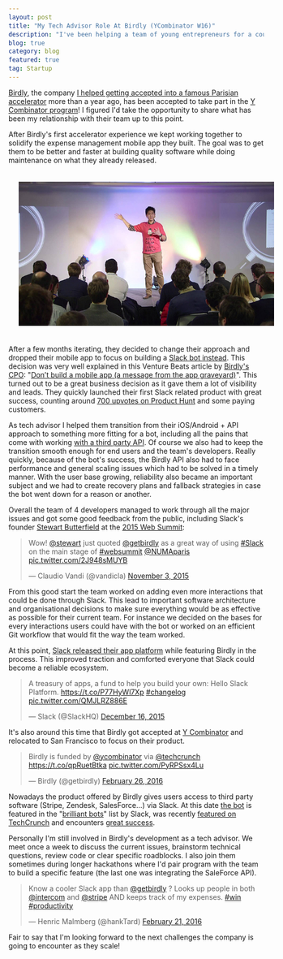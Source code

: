 ```yaml
---
layout: post
title: "My Tech Advisor Role At Birdly (YCombinator W16)"
description: "I've been helping a team of young entrepreneurs for a couple of years and they made it to San Francisco where they're currently taking part of YC's Winter 2016 batch."
blog: true
category: blog
featured: true
tag: Startup
---
```


[Birdly][1], the company [I helped getting accepted into a famous Parisian accelerator][2] more than a year ago, has been accepted to take part in the [Y Combinator program][3]! I figured I'd take the opportunity to share what has been my relationship with their team up to this point.

After Birdly's first accelerator experience we kept working together to solidify the expense management mobile app they built. The goal was to get them to be better and faster at building quality software while doing maintenance on what they already released.

<div class="image-wrapper" style="text-align: center"><img src="/assets/blog/birdly-stage.jpg" alt="Birdly on stage" style="padding: 20px; width: 600px;"/></div>

After a few months iterating, they decided to change their approach and dropped their mobile app to focus on building a [Slack bot instead][4]. This decision was very well explained in this Venture Beats article by [Birdly's CPO][5]: "[Don’t build a mobile app (a message from the app graveyard)][6]". This turned out to be a great business decision as it gave them a lot of visibility and leads. They quickly launched their first Slack related product with great success, counting around [700 upvotes on Product Hunt][7] and some paying customers.

As tech advisor I helped them transition from their iOS/Android + API approach to something more fitting for a bot, including all the pains that come with working [with a third party API][8]. Of course we also had to keep the transition smooth enough for end users and the team's developers. Really quickly, because of the bot's success, the Birdly API also had to face performance and general scaling issues which had to be solved in a timely manner. With the user base growing, reliability also became an important subject and we had to create recovery plans and fallback strategies in case the bot went down for a reason or another.

Overall the team of 4 developers managed to work through all the major issues and got some good feedback from the public, including Slack's founder [Stewart Butterfield][9] at the [2015 Web Summit][10]:

<blockquote class="twitter-tweet" data-cards="hidden" data-lang="en"><p lang="en" dir="ltr">Wow! <a href="https://twitter.com/stewart">@stewart</a> just quoted <a href="https://twitter.com/getbirdly">@getbirdly</a> as a great way of using <a href="https://twitter.com/hashtag/Slack?src=hash">#Slack</a> on the main stage of <a href="https://twitter.com/hashtag/websummit?src=hash">#websummit</a> <a href="https://twitter.com/NUMAparis">@NUMAparis</a> <a href="https://t.co/2J948sMUYB">pic.twitter.com/2J948sMUYB</a></p>&mdash; Claudio Vandi (@vandicla) <a href="https://twitter.com/vandicla/status/661486743028375552">November 3, 2015</a></blockquote>
<script async src="//platform.twitter.com/widgets.js" charset="utf-8"></script>

From this good start the team worked on adding even more interactions that could be done through Slack. This lead to important software architecture and organisational decisions to make sure everything would be as effective as possible for their current team. For instance we decided on the bases for every interactions users could have with the bot or worked on an efficient Git workflow that would fit the way the team worked.

At this point, [Slack released their app platform][11] while featuring Birdly in the process. This improved traction and comforted everyone that Slack could become a reliable ecosystem.

<blockquote class="twitter-tweet" data-lang="en"><p lang="en" dir="ltr">A treasury of apps, a fund to help you build your own: Hello Slack Platform. <a href="https://t.co/P77HyWl7Xp">https://t.co/P77HyWl7Xp</a> <a href="https://twitter.com/hashtag/changelog?src=hash">#changelog</a> <a href="https://t.co/QMJLRZ886E">pic.twitter.com/QMJLRZ886E</a></p>&mdash; Slack (@SlackHQ) <a href="https://twitter.com/SlackHQ/status/676949968528232449">December 16, 2015</a></blockquote>

It's also around this time that Birdly got accepted at [Y Combinator][12] and relocated to San Francisco to focus on their product.

<blockquote class="twitter-tweet" data-lang="en"><p lang="en" dir="ltr">Birdly is funded by <a href="https://twitter.com/ycombinator">@ycombinator</a> via <a href="https://twitter.com/TechCrunch">@techcrunch</a> <a href="https://t.co/qpRuetBtka">https://t.co/qpRuetBtka</a> <a href="https://t.co/PyRPSsx4Lu">pic.twitter.com/PyRPSsx4Lu</a></p>&mdash; Birdly (@getbirdly) <a href="https://twitter.com/getbirdly/status/703270215287615488">February 26, 2016</a></blockquote>

Nowadays the product offered by Birdly gives users access to third party software (Stripe, Zendesk, SalesForce...) via Slack. At this date [the bot][13] is featured in the "[brilliant bots][14]" list by Slack, was recently [featured on TechCrunch][15] and encounters [great success][16].

Personally I'm still involved in Birdly's development as a tech advisor. We meet once a week to discuss the current issues, brainstorm technical questions, review code or clear specific roadblocks. I also join them sometimes during longer hackathons where I'd pair program with the team to build a specific feature (the last one was integrating the SaleForce API).

<blockquote class="twitter-tweet" data-lang="en"><p lang="en" dir="ltr">Know a cooler Slack app than <a href="https://twitter.com/getbirdly">@getbirdly</a> ? Looks up people in both <a href="https://twitter.com/intercom">@intercom</a> and <a href="https://twitter.com/stripe">@stripe</a> AND keeps track of my expenses. <a href="https://twitter.com/hashtag/win?src=hash">#win</a> <a href="https://twitter.com/hashtag/productivity?src=hash">#productivity</a></p>&mdash; Henric Malmberg (@hankTard) <a href="https://twitter.com/hankTard/status/701404674126176256">February 21, 2016</a></blockquote>

Fair to say that I'm looking forward to the next challenges the company is going to encounter as they scale!

[1]:	https://www.getbirdly.com/
[2]:	/blog/2014/12/16/coaching-startup-birdly-le-camping/
[3]:	https://www.ycombinator.com/
[4]:	https://twitter.com/getbirdly/status/669541869848629249
[5]:	https://twitter.com/jb_coger
[6]:	http://venturebeat.com/2015/12/13/dont-build-a-mobile-app-a-message-from-the-app-graveyard/
[7]:	https://www.producthunt.com/tech/birdly-for-slack-2
[8]:	/blog/2012/09/24/working-with-apis-facebook/
[9]:	https://twitter.com/stewart
[10]:	/assets/blog/slack-founder.jpg
[11]:	https://slackhq.com/the-slack-platform-launch-7a3feb5a423a#.fy3rel5hx
[12]:	http://blog.ycombinator.com/birdly-yc-w16-lets-you-use-slack-to-easily-access-data-from-other-enterprise-apps
[13]:	https://slack.com/apps/A07NETE1X-birdly
[14]:	http://cl.ly/1s141k2c0E0G
[15]:	http://techcrunch.com/2016/02/26/birdly-wants-to-help-call-your-customer-data-by-talking-to-a-slack-bot/
[16]:	http://cl.ly/0Y1h1D1t3s2P